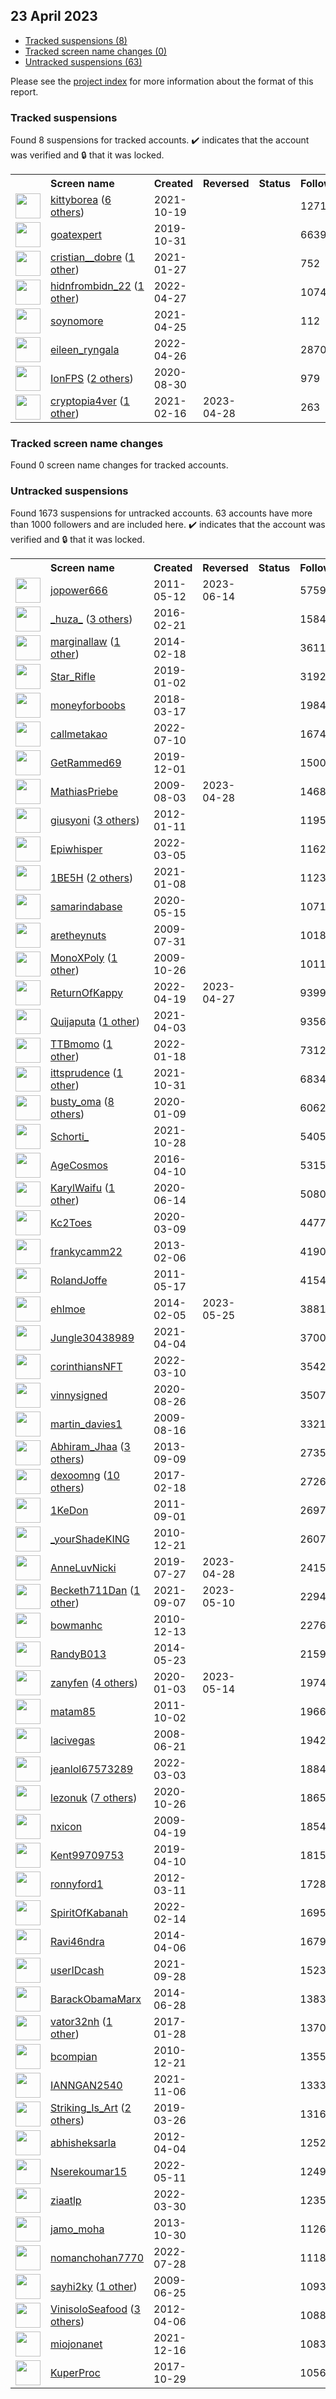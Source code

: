 ## 23 April 2023

* [Tracked suspensions (8)](#tracked-suspensions)
* [Tracked screen name changes (0)](#tracked-screen-name-changes)
* [Untracked suspensions (63)](#untracked-suspensions)

Please see the [project index](https://github.com/travisbrown/twitter-watch) for more information about the format of this report.

### Tracked suspensions

Found 8 suspensions for tracked accounts.
  ✔️ indicates that the account was verified and 🔒 that it was locked.

<table>
    <tr>
        <th></th>
        <th align="left">Screen name</th>
        <th align="left">Created</th>
        <th align="left">Reversed</th>
        <th align="left">Status</th>
        <th align="left">Followers</th>
        <th align="left">Ranking</th></tr>
    </tr>
        <tr>
            <td><a href="https://twitter.com/intent/user?user_id=1450570882846502912">
                <img src="https://pbs.twimg.com/profile_images/1527408571507433472/UWssfGfw_normal.jpg" width="40px" height="40px" align="center"/></a>
            </td>
            <td>
                <a href="https://twitter.com/kittyborea">kittyborea</a>&nbsp;(<a href="https://api.memory.lol/v1/tw/id/1450570882846502912">6 others</a>)&nbsp;</td>
            <td>2021-10-19</td>
            <td></td>
            <td align="center"></td>
            <td>1271</td>
            <td>2042</td>
        </tr>
        <tr>
            <td><a href="https://twitter.com/intent/user?user_id=1189814358043439105">
                <img src="https://pbs.twimg.com/profile_images/1189837839229431809/pw2tyXlE_normal.jpg" width="40px" height="40px" align="center"/></a>
            </td>
            <td>
                <a href="https://twitter.com/goatexpert">goatexpert</a></td>
            <td>2019-10-31</td>
            <td></td>
            <td align="center"></td>
            <td>6639</td>
            <td>10985</td>
        </tr>
        <tr>
            <td><a href="https://twitter.com/intent/user?user_id=1354381852233134083">
                <img src="https://pbs.twimg.com/profile_images/1506372176710152198/1nARpzqn_normal.jpg" width="40px" height="40px" align="center"/></a>
            </td>
            <td>
                <a href="https://twitter.com/cristian__dobre">cristian__dobre</a>&nbsp;(<a href="https://api.memory.lol/v1/tw/id/1354381852233134083">1 other</a>)&nbsp;</td>
            <td>2021-01-27</td>
            <td></td>
            <td align="center"></td>
            <td>752</td>
            <td>18523</td>
        </tr>
        <tr>
            <td><a href="https://twitter.com/intent/user?user_id=1519376861469548546">
                <img src="https://pbs.twimg.com/profile_images/1588886581187846144/BZeOByWZ_normal.jpg" width="40px" height="40px" align="center"/></a>
            </td>
            <td>
                <a href="https://twitter.com/hidnfrombidn_22">hidnfrombidn_22</a>&nbsp;(<a href="https://api.memory.lol/v1/tw/id/1519376861469548546">1 other</a>)&nbsp;</td>
            <td>2022-04-27</td>
            <td></td>
            <td align="center"></td>
            <td>1074</td>
            <td>31327</td>
        </tr>
        <tr>
            <td><a href="https://twitter.com/intent/user?user_id=1386361654871535619">
                <img src="https://pbs.twimg.com/profile_images/1526585790402371585/ekaeSUm9_normal.jpg" width="40px" height="40px" align="center"/></a>
            </td>
            <td>
                <a href="https://twitter.com/soynomore">soynomore</a></td>
            <td>2021-04-25</td>
            <td></td>
            <td align="center"></td>
            <td>112</td>
            <td>50199</td>
        </tr>
        <tr>
            <td><a href="https://twitter.com/intent/user?user_id=1519089482808668166">
                <img src="https://pbs.twimg.com/profile_images/1577812334743093255/14XwgOJ3_normal.jpg" width="40px" height="40px" align="center"/></a>
            </td>
            <td>
                <a href="https://twitter.com/eileen_ryngala">eileen_ryngala</a></td>
            <td>2022-04-26</td>
            <td></td>
            <td align="center"></td>
            <td>2870</td>
            <td>76844</td>
        </tr>
        <tr>
            <td><a href="https://twitter.com/intent/user?user_id=1300116830560845827">
                <img src="https://pbs.twimg.com/profile_images/1596667004597010434/H_Hd5DPa_normal.jpg" width="40px" height="40px" align="center"/></a>
            </td>
            <td>
                <a href="https://twitter.com/IonFPS">IonFPS</a>&nbsp;(<a href="https://api.memory.lol/v1/tw/id/1300116830560845827">2 others</a>)&nbsp;</td>
            <td>2020-08-30</td>
            <td></td>
            <td align="center"></td>
            <td>979</td>
            <td>88008</td>
        </tr>
        <tr>
            <td><a href="https://twitter.com/intent/user?user_id=1361540273982083073">
                <img src="https://pbs.twimg.com/profile_images/1380261429731848192/N4Hv-Kq5_normal.jpg" width="40px" height="40px" align="center"/></a>
            </td>
            <td>
                <a href="https://twitter.com/cryptopia4ver">cryptopia4ver</a>&nbsp;(<a href="https://api.memory.lol/v1/tw/id/1361540273982083073">1 other</a>)&nbsp;</td>
            <td>2021-02-16</td>
            <td>2023-04-28</td>
            <td align="center"></td>
            <td>263</td>
            <td>90033</td>
        </tr></table>

### Tracked screen name changes

Found 0 screen name changes for tracked accounts.

### Untracked suspensions

Found 1673 suspensions for untracked accounts.
63 accounts have more than 1000 followers and are included here.
  ✔️ indicates that the account was verified and 🔒 that it was locked.

<table>
    <tr>
        <th></th>
        <th align="left">Screen name</th>
        <th align="left">Created</th>
        <th align="left">Reversed</th>
        <th align="left">Status</th>
        <th align="left">Followers</th>
    </tr>
        <tr>
            <td><a href="https://twitter.com/intent/user?user_id=297302006">
                <img src="https://pbs.twimg.com/profile_images/1588272742083825670/5z1NEGqM_normal.jpg" width="40px" height="40px" align="center"/></a>
            </td>
            <td>
                <a href="https://twitter.com/jopower666">jopower666</a></td>
            <td>2011-05-12</td>
            <td>2023-06-14</td>
            <td align="center"></td>
            <td>575978</td>
        </tr>
        <tr>
            <td><a href="https://twitter.com/intent/user?user_id=701297480210784256">
                <img src="https://pbs.twimg.com/profile_images/1561076924818014208/EIIN6iEq_normal.jpg" width="40px" height="40px" align="center"/></a>
            </td>
            <td>
                <a href="https://twitter.com/_huza_">_huza_</a>&nbsp;(<a href="https://api.memory.lol/v1/tw/id/701297480210784256">3 others</a>)&nbsp;</td>
            <td>2016-02-21</td>
            <td></td>
            <td align="center"></td>
            <td>158458</td>
        </tr>
        <tr>
            <td><a href="https://twitter.com/intent/user?user_id=2349379614">
                <img src="https://pbs.twimg.com/profile_images/1354496074577104898/QXXs816c_normal.jpg" width="40px" height="40px" align="center"/></a>
            </td>
            <td>
                <a href="https://twitter.com/marginallaw">marginallaw</a>&nbsp;(<a href="https://api.memory.lol/v1/tw/id/2349379614">1 other</a>)&nbsp;</td>
            <td>2014-02-18</td>
            <td></td>
            <td align="center"></td>
            <td>36110</td>
        </tr>
        <tr>
            <td><a href="https://twitter.com/intent/user?user_id=1080540771303018497">
                <img src="https://pbs.twimg.com/profile_images/1445944939125293058/LNtEDEN5_normal.jpg" width="40px" height="40px" align="center"/></a>
            </td>
            <td>
                <a href="https://twitter.com/Star_Rifle">Star_Rifle</a></td>
            <td>2019-01-02</td>
            <td></td>
            <td align="center"></td>
            <td>31924</td>
        </tr>
        <tr>
            <td><a href="https://twitter.com/intent/user?user_id=974868588048912389">
                <img src="https://pbs.twimg.com/profile_images/1285794118569009153/p3QNzobp_normal.jpg" width="40px" height="40px" align="center"/></a>
            </td>
            <td>
                <a href="https://twitter.com/moneyforboobs">moneyforboobs</a></td>
            <td>2018-03-17</td>
            <td></td>
            <td align="center"></td>
            <td>19842</td>
        </tr>
        <tr>
            <td><a href="https://twitter.com/intent/user?user_id=1546145484582096898">
                <img src="https://pbs.twimg.com/profile_images/1591180788342685696/ptmy35pu_normal.png" width="40px" height="40px" align="center"/></a>
            </td>
            <td>
                <a href="https://twitter.com/callmetakao">callmetakao</a></td>
            <td>2022-07-10</td>
            <td></td>
            <td align="center"></td>
            <td>16744</td>
        </tr>
        <tr>
            <td><a href="https://twitter.com/intent/user?user_id=1200954885392551936">
                <img src="https://pbs.twimg.com/profile_images/1356077903868526595/M6GXiT1o_normal.jpg" width="40px" height="40px" align="center"/></a>
            </td>
            <td>
                <a href="https://twitter.com/GetRammed69">GetRammed69</a></td>
            <td>2019-12-01</td>
            <td></td>
            <td align="center"></td>
            <td>15003</td>
        </tr>
        <tr>
            <td><a href="https://twitter.com/intent/user?user_id=62458253">
                <img src="https://pbs.twimg.com/profile_images/1440237268728356867/ua9uyNmO_normal.jpg" width="40px" height="40px" align="center"/></a>
            </td>
            <td>
                <a href="https://twitter.com/MathiasPriebe">MathiasPriebe</a></td>
            <td>2009-08-03</td>
            <td>2023-04-28</td>
            <td align="center"></td>
            <td>14682</td>
        </tr>
        <tr>
            <td><a href="https://twitter.com/intent/user?user_id=461019019">
                <img src="https://pbs.twimg.com/profile_images/1483123668968480778/3dQyX95e_normal.jpg" width="40px" height="40px" align="center"/></a>
            </td>
            <td>
                <a href="https://twitter.com/giusyoni">giusyoni</a>&nbsp;(<a href="https://api.memory.lol/v1/tw/id/461019019">3 others</a>)&nbsp;</td>
            <td>2012-01-11</td>
            <td></td>
            <td align="center"></td>
            <td>11951</td>
        </tr>
        <tr>
            <td><a href="https://twitter.com/intent/user?user_id=1499983116017930241">
                <img src="https://pbs.twimg.com/profile_images/1499983332624322562/jXT8Jqp2_normal.jpg" width="40px" height="40px" align="center"/></a>
            </td>
            <td>
                <a href="https://twitter.com/Epiwhisper">Epiwhisper</a></td>
            <td>2022-03-05</td>
            <td></td>
            <td align="center"></td>
            <td>11623</td>
        </tr>
        <tr>
            <td><a href="https://twitter.com/intent/user?user_id=1347503157371396099">
                <img src="https://pbs.twimg.com/profile_images/1598242318955565057/iUeZF0eA_normal.jpg" width="40px" height="40px" align="center"/></a>
            </td>
            <td>
                <a href="https://twitter.com/1BE5H">1BE5H</a>&nbsp;(<a href="https://api.memory.lol/v1/tw/id/1347503157371396099">2 others</a>)&nbsp;</td>
            <td>2021-01-08</td>
            <td></td>
            <td align="center"></td>
            <td>11230</td>
        </tr>
        <tr>
            <td><a href="https://twitter.com/intent/user?user_id=1261272333911613440">
                <img src="https://pbs.twimg.com/profile_images/1576334336072163329/Rx8C2Lr1_normal.jpg" width="40px" height="40px" align="center"/></a>
            </td>
            <td>
                <a href="https://twitter.com/samarindabase">samarindabase</a></td>
            <td>2020-05-15</td>
            <td></td>
            <td align="center"></td>
            <td>10710</td>
        </tr>
        <tr>
            <td><a href="https://twitter.com/intent/user?user_id=61866666">
                <img src="https://pbs.twimg.com/profile_images/1259765289/Dave_1__normal.jpg" width="40px" height="40px" align="center"/></a>
            </td>
            <td>
                <a href="https://twitter.com/aretheynuts">aretheynuts</a></td>
            <td>2009-07-31</td>
            <td></td>
            <td align="center"></td>
            <td>10184</td>
        </tr>
        <tr>
            <td><a href="https://twitter.com/intent/user?user_id=85259767">
                <img src="https://pbs.twimg.com/profile_images/1473466991667298304/6m2jM_-__normal.jpg" width="40px" height="40px" align="center"/></a>
            </td>
            <td>
                <a href="https://twitter.com/MonoXPoly">MonoXPoly</a>&nbsp;(<a href="https://api.memory.lol/v1/tw/id/85259767">1 other</a>)&nbsp;</td>
            <td>2009-10-26</td>
            <td></td>
            <td align="center"></td>
            <td>10118</td>
        </tr>
        <tr>
            <td><a href="https://twitter.com/intent/user?user_id=1516493709566742534">
                <img src="https://pbs.twimg.com/profile_images/1516493870149865475/zSKNBlg7_normal.jpg" width="40px" height="40px" align="center"/></a>
            </td>
            <td>
                <a href="https://twitter.com/ReturnOfKappy">ReturnOfKappy</a></td>
            <td>2022-04-19</td>
            <td>2023-04-27</td>
            <td align="center"></td>
            <td>9399</td>
        </tr>
        <tr>
            <td><a href="https://twitter.com/intent/user?user_id=1378287785145171973">
                <img src="https://pbs.twimg.com/profile_images/1557685942760210434/Jk9mNSy1_normal.jpg" width="40px" height="40px" align="center"/></a>
            </td>
            <td>
                <a href="https://twitter.com/Quijaputa">Quijaputa</a>&nbsp;(<a href="https://api.memory.lol/v1/tw/id/1378287785145171973">1 other</a>)&nbsp;</td>
            <td>2021-04-03</td>
            <td></td>
            <td align="center"></td>
            <td>9356</td>
        </tr>
        <tr>
            <td><a href="https://twitter.com/intent/user?user_id=1483494542712381440">
                <img src="https://pbs.twimg.com/profile_images/1596870462578925568/Dij_P7Ec_normal.jpg" width="40px" height="40px" align="center"/></a>
            </td>
            <td>
                <a href="https://twitter.com/TTBmomo">TTBmomo</a>&nbsp;(<a href="https://api.memory.lol/v1/tw/id/1483494542712381440">1 other</a>)&nbsp;</td>
            <td>2022-01-18</td>
            <td></td>
            <td align="center"></td>
            <td>7312</td>
        </tr>
        <tr>
            <td><a href="https://twitter.com/intent/user?user_id=1454820650644815876">
                <img src="https://pbs.twimg.com/profile_images/1593934408737775621/ZuNMdPDI_normal.jpg" width="40px" height="40px" align="center"/></a>
            </td>
            <td>
                <a href="https://twitter.com/ittsprudence">ittsprudence</a>&nbsp;(<a href="https://api.memory.lol/v1/tw/id/1454820650644815876">1 other</a>)&nbsp;</td>
            <td>2021-10-31</td>
            <td></td>
            <td align="center"></td>
            <td>6834</td>
        </tr>
        <tr>
            <td><a href="https://twitter.com/intent/user?user_id=1215180092659392512">
                <img src="https://pbs.twimg.com/profile_images/1598050108012171273/wRhzfAUB_normal.jpg" width="40px" height="40px" align="center"/></a>
            </td>
            <td>
                <a href="https://twitter.com/busty_oma">busty_oma</a>&nbsp;(<a href="https://api.memory.lol/v1/tw/id/1215180092659392512">8 others</a>)&nbsp;</td>
            <td>2020-01-09</td>
            <td></td>
            <td align="center"></td>
            <td>6062</td>
        </tr>
        <tr>
            <td><a href="https://twitter.com/intent/user?user_id=1453810165602467843">
                <img src="https://pbs.twimg.com/profile_images/1598668083257921540/ILgakmsq_normal.jpg" width="40px" height="40px" align="center"/></a>
            </td>
            <td>
                <a href="https://twitter.com/Schorti_">Schorti_</a></td>
            <td>2021-10-28</td>
            <td></td>
            <td align="center"></td>
            <td>5405</td>
        </tr>
        <tr>
            <td><a href="https://twitter.com/intent/user?user_id=719003733997150208">
                <img src="https://pbs.twimg.com/profile_images/1598526358669340672/90NwMV0q_normal.jpg" width="40px" height="40px" align="center"/></a>
            </td>
            <td>
                <a href="https://twitter.com/AgeCosmos">AgeCosmos</a></td>
            <td>2016-04-10</td>
            <td></td>
            <td align="center"></td>
            <td>5315</td>
        </tr>
        <tr>
            <td><a href="https://twitter.com/intent/user?user_id=1272154016638738437">
                <img src="https://pbs.twimg.com/profile_images/1597656656598507520/jdb0S4Rv_normal.jpg" width="40px" height="40px" align="center"/></a>
            </td>
            <td>
                <a href="https://twitter.com/KarylWaifu">KarylWaifu</a>&nbsp;(<a href="https://api.memory.lol/v1/tw/id/1272154016638738437">1 other</a>)&nbsp;</td>
            <td>2020-06-14</td>
            <td></td>
            <td align="center"></td>
            <td>5080</td>
        </tr>
        <tr>
            <td><a href="https://twitter.com/intent/user?user_id=1236859808659243015">
                <img src="https://pbs.twimg.com/profile_images/1561438690467004418/-0y3grPd_normal.jpg" width="40px" height="40px" align="center"/></a>
            </td>
            <td>
                <a href="https://twitter.com/Kc2Toes">Kc2Toes</a></td>
            <td>2020-03-09</td>
            <td></td>
            <td align="center"></td>
            <td>4477</td>
        </tr>
        <tr>
            <td><a href="https://twitter.com/intent/user?user_id=1155266749">
                <img src="https://pbs.twimg.com/profile_images/514562541393965057/yy6y88E__normal.jpeg" width="40px" height="40px" align="center"/></a>
            </td>
            <td>
                <a href="https://twitter.com/frankycamm22">frankycamm22</a></td>
            <td>2013-02-06</td>
            <td></td>
            <td align="center"></td>
            <td>4190</td>
        </tr>
        <tr>
            <td><a href="https://twitter.com/intent/user?user_id=300077989">
                <img src="https://pbs.twimg.com/profile_images/1357261593/roland-joffe-on-the-set-of-there-be-dragons_normal.jpg" width="40px" height="40px" align="center"/></a>
            </td>
            <td>
                <a href="https://twitter.com/RolandJoffe">RolandJoffe</a></td>
            <td>2011-05-17</td>
            <td></td>
            <td align="center"></td>
            <td>4154</td>
        </tr>
        <tr>
            <td><a href="https://twitter.com/intent/user?user_id=2328445813">
                <img src="https://pbs.twimg.com/profile_images/1596386692247625730/6NeJCEIV_normal.jpg" width="40px" height="40px" align="center"/></a>
            </td>
            <td>
                <a href="https://twitter.com/ehlmoe">ehlmoe</a></td>
            <td>2014-02-05</td>
            <td>2023-05-25</td>
            <td align="center"></td>
            <td>3881</td>
        </tr>
        <tr>
            <td><a href="https://twitter.com/intent/user?user_id=1378692656293875718">
                <img src="https://pbs.twimg.com/profile_images/1549190608333701120/LKLr11W1_normal.jpg" width="40px" height="40px" align="center"/></a>
            </td>
            <td>
                <a href="https://twitter.com/Jungle30438989">Jungle30438989</a></td>
            <td>2021-04-04</td>
            <td></td>
            <td align="center"></td>
            <td>3700</td>
        </tr>
        <tr>
            <td><a href="https://twitter.com/intent/user?user_id=1501727435100147717">
                <img src="https://pbs.twimg.com/profile_images/1504122587051397129/SDZMwVyq_normal.png" width="40px" height="40px" align="center"/></a>
            </td>
            <td>
                <a href="https://twitter.com/corinthiansNFT">corinthiansNFT</a></td>
            <td>2022-03-10</td>
            <td></td>
            <td align="center"></td>
            <td>3542</td>
        </tr>
        <tr>
            <td><a href="https://twitter.com/intent/user?user_id=1298627889462747136">
                <img src="https://pbs.twimg.com/profile_images/1598384055661330438/GhAjZw-q_normal.jpg" width="40px" height="40px" align="center"/></a>
            </td>
            <td>
                <a href="https://twitter.com/vinnysigned">vinnysigned</a></td>
            <td>2020-08-26</td>
            <td></td>
            <td align="center"></td>
            <td>3507</td>
        </tr>
        <tr>
            <td><a href="https://twitter.com/intent/user?user_id=66148782">
                <img src="https://pbs.twimg.com/profile_images/1457629184776355841/A_ea67SJ_normal.jpg" width="40px" height="40px" align="center"/></a>
            </td>
            <td>
                <a href="https://twitter.com/martin_davies1">martin_davies1</a></td>
            <td>2009-08-16</td>
            <td></td>
            <td align="center"></td>
            <td>3321</td>
        </tr>
        <tr>
            <td><a href="https://twitter.com/intent/user?user_id=1844872608">
                <img src="https://pbs.twimg.com/profile_images/1381110129941114885/YKJ0Dye-_normal.jpg" width="40px" height="40px" align="center"/></a>
            </td>
            <td>
                <a href="https://twitter.com/Abhiram_Jhaa">Abhiram_Jhaa</a>&nbsp;(<a href="https://api.memory.lol/v1/tw/id/1844872608">3 others</a>)&nbsp;</td>
            <td>2013-09-09</td>
            <td></td>
            <td align="center"></td>
            <td>2735</td>
        </tr>
        <tr>
            <td><a href="https://twitter.com/intent/user?user_id=833058569134211072">
                <img src="https://pbs.twimg.com/profile_images/1471961039717773314/IA-CbzHT_normal.jpg" width="40px" height="40px" align="center"/></a>
            </td>
            <td>
                <a href="https://twitter.com/dexoomng">dexoomng</a>&nbsp;(<a href="https://api.memory.lol/v1/tw/id/833058569134211072">10 others</a>)&nbsp;</td>
            <td>2017-02-18</td>
            <td></td>
            <td align="center"></td>
            <td>2726</td>
        </tr>
        <tr>
            <td><a href="https://twitter.com/intent/user?user_id=366199918">
                <img src="https://pbs.twimg.com/profile_images/1383606824323010574/QEz6DNSn_normal.jpg" width="40px" height="40px" align="center"/></a>
            </td>
            <td>
                <a href="https://twitter.com/1KeDon">1KeDon</a></td>
            <td>2011-09-01</td>
            <td></td>
            <td align="center"></td>
            <td>2697</td>
        </tr>
        <tr>
            <td><a href="https://twitter.com/intent/user?user_id=229170531">
                <img src="https://pbs.twimg.com/profile_images/1565915563758702594/nOXOZyoh_normal.jpg" width="40px" height="40px" align="center"/></a>
            </td>
            <td>
                <a href="https://twitter.com/_yourShadeKING">_yourShadeKING</a></td>
            <td>2010-12-21</td>
            <td></td>
            <td align="center"></td>
            <td>2607</td>
        </tr>
        <tr>
            <td><a href="https://twitter.com/intent/user?user_id=1154981400942129152">
                <img src="https://pbs.twimg.com/profile_images/1518747064728961031/_kDi7ghk_normal.jpg" width="40px" height="40px" align="center"/></a>
            </td>
            <td>
                <a href="https://twitter.com/AnneLuvNicki">AnneLuvNicki</a></td>
            <td>2019-07-27</td>
            <td>2023-04-28</td>
            <td align="center"></td>
            <td>2415</td>
        </tr>
        <tr>
            <td><a href="https://twitter.com/intent/user?user_id=1435032192942428160">
                <img src="https://pbs.twimg.com/profile_images/1555021933401427969/kRPG-Qu1_normal.jpg" width="40px" height="40px" align="center"/></a>
            </td>
            <td>
                <a href="https://twitter.com/Becketh711Dan">Becketh711Dan</a>&nbsp;(<a href="https://api.memory.lol/v1/tw/id/1435032192942428160">1 other</a>)&nbsp;</td>
            <td>2021-09-07</td>
            <td>2023-05-10</td>
            <td align="center"></td>
            <td>2294</td>
        </tr>
        <tr>
            <td><a href="https://twitter.com/intent/user?user_id=226015184">
                <img src="https://pbs.twimg.com/profile_images/1568252832578506752/QN3UxGkt_normal.jpg" width="40px" height="40px" align="center"/></a>
            </td>
            <td>
                <a href="https://twitter.com/bowmanhc">bowmanhc</a></td>
            <td>2010-12-13</td>
            <td></td>
            <td align="center"></td>
            <td>2276</td>
        </tr>
        <tr>
            <td><a href="https://twitter.com/intent/user?user_id=2516858538">
                <img src="https://pbs.twimg.com/profile_images/1592029475671363585/-7zhU4pj_normal.jpg" width="40px" height="40px" align="center"/></a>
            </td>
            <td>
                <a href="https://twitter.com/RandyB013">RandyB013</a></td>
            <td>2014-05-23</td>
            <td></td>
            <td align="center"></td>
            <td>2159</td>
        </tr>
        <tr>
            <td><a href="https://twitter.com/intent/user?user_id=1212972152296636416">
                <img src="https://pbs.twimg.com/profile_images/1549450638437801986/_Uc2EXa7_normal.jpg" width="40px" height="40px" align="center"/></a>
            </td>
            <td>
                <a href="https://twitter.com/zanyfen">zanyfen</a>&nbsp;(<a href="https://api.memory.lol/v1/tw/id/1212972152296636416">4 others</a>)&nbsp;</td>
            <td>2020-01-03</td>
            <td>2023-05-14</td>
            <td align="center"></td>
            <td>1974</td>
        </tr>
        <tr>
            <td><a href="https://twitter.com/intent/user?user_id=383953999">
                <img src="https://pbs.twimg.com/profile_images/1065406805742891008/gz9A20Zw_normal.jpg" width="40px" height="40px" align="center"/></a>
            </td>
            <td>
                <a href="https://twitter.com/matam85">matam85</a></td>
            <td>2011-10-02</td>
            <td></td>
            <td align="center"></td>
            <td>1966</td>
        </tr>
        <tr>
            <td><a href="https://twitter.com/intent/user?user_id=15193537">
                <img src="https://pbs.twimg.com/profile_images/1559245694422003712/Dw9IAlry_normal.jpg" width="40px" height="40px" align="center"/></a>
            </td>
            <td>
                <a href="https://twitter.com/lacivegas">lacivegas</a></td>
            <td>2008-06-21</td>
            <td></td>
            <td align="center"></td>
            <td>1942</td>
        </tr>
        <tr>
            <td><a href="https://twitter.com/intent/user?user_id=1499482882615787524">
                <img src="https://pbs.twimg.com/profile_images/1535356190435299336/CczBIR6M_normal.jpg" width="40px" height="40px" align="center"/></a>
            </td>
            <td>
                <a href="https://twitter.com/jeanlol67573289">jeanlol67573289</a></td>
            <td>2022-03-03</td>
            <td></td>
            <td align="center"></td>
            <td>1884</td>
        </tr>
        <tr>
            <td><a href="https://twitter.com/intent/user?user_id=1320814810297151489">
                <img src="https://pbs.twimg.com/profile_images/1595103346167353349/L445Zmoq_normal.jpg" width="40px" height="40px" align="center"/></a>
            </td>
            <td>
                <a href="https://twitter.com/lezonuk">lezonuk</a>&nbsp;(<a href="https://api.memory.lol/v1/tw/id/1320814810297151489">7 others</a>)&nbsp;</td>
            <td>2020-10-26</td>
            <td></td>
            <td align="center"></td>
            <td>1865</td>
        </tr>
        <tr>
            <td><a href="https://twitter.com/intent/user?user_id=33094605">
                <img src="https://pbs.twimg.com/profile_images/696688073338417152/PN5CXk-d_normal.jpg" width="40px" height="40px" align="center"/></a>
            </td>
            <td>
                <a href="https://twitter.com/nxicon">nxicon</a></td>
            <td>2009-04-19</td>
            <td></td>
            <td align="center"></td>
            <td>1854</td>
        </tr>
        <tr>
            <td><a href="https://twitter.com/intent/user?user_id=1115859879183495169">
                <img src="https://pbs.twimg.com/profile_images/1578149619686670342/--MuvjxF_normal.jpg" width="40px" height="40px" align="center"/></a>
            </td>
            <td>
                <a href="https://twitter.com/Kent99709753">Kent99709753</a></td>
            <td>2019-04-10</td>
            <td></td>
            <td align="center"></td>
            <td>1815</td>
        </tr>
        <tr>
            <td><a href="https://twitter.com/intent/user?user_id=521754317">
                <img src="https://pbs.twimg.com/profile_images/853596435484430338/6NLtkAhR_normal.jpg" width="40px" height="40px" align="center"/></a>
            </td>
            <td>
                <a href="https://twitter.com/ronnyford1">ronnyford1</a></td>
            <td>2012-03-11</td>
            <td></td>
            <td align="center"></td>
            <td>1728</td>
        </tr>
        <tr>
            <td><a href="https://twitter.com/intent/user?user_id=1493316657657389059">
                <img src="https://pbs.twimg.com/profile_images/1493318203526856712/l-EATCMq_normal.jpg" width="40px" height="40px" align="center"/></a>
            </td>
            <td>
                <a href="https://twitter.com/SpiritOfKabanah">SpiritOfKabanah</a></td>
            <td>2022-02-14</td>
            <td></td>
            <td align="center"></td>
            <td>1695</td>
        </tr>
        <tr>
            <td><a href="https://twitter.com/intent/user?user_id=2430723050">
                <img src="https://pbs.twimg.com/profile_images/1555143651126571008/JfotwjKu_normal.jpg" width="40px" height="40px" align="center"/></a>
            </td>
            <td>
                <a href="https://twitter.com/Ravi46ndra">Ravi46ndra</a></td>
            <td>2014-04-06</td>
            <td></td>
            <td align="center"></td>
            <td>1679</td>
        </tr>
        <tr>
            <td><a href="https://twitter.com/intent/user?user_id=1442690171632242690">
                <img src="https://pbs.twimg.com/profile_images/1445911027581870083/ans8W7Is_normal.jpg" width="40px" height="40px" align="center"/></a>
            </td>
            <td>
                <a href="https://twitter.com/userIDcash">userIDcash</a></td>
            <td>2021-09-28</td>
            <td></td>
            <td align="center"></td>
            <td>1523</td>
        </tr>
        <tr>
            <td><a href="https://twitter.com/intent/user?user_id=2593061460">
                <img src="https://pbs.twimg.com/profile_images/1563361777596764162/10NfN4d7_normal.jpg" width="40px" height="40px" align="center"/></a>
            </td>
            <td>
                <a href="https://twitter.com/BarackObamaMarx">BarackObamaMarx</a></td>
            <td>2014-06-28</td>
            <td></td>
            <td align="center"></td>
            <td>1383</td>
        </tr>
        <tr>
            <td><a href="https://twitter.com/intent/user?user_id=825153313746231297">
                <img src="https://pbs.twimg.com/profile_images/1597633008621604864/pBOUJLtH_normal.jpg" width="40px" height="40px" align="center"/></a>
            </td>
            <td>
                <a href="https://twitter.com/vator32nh">vator32nh</a>&nbsp;(<a href="https://api.memory.lol/v1/tw/id/825153313746231297">1 other</a>)&nbsp;</td>
            <td>2017-01-28</td>
            <td></td>
            <td align="center"></td>
            <td>1370</td>
        </tr>
        <tr>
            <td><a href="https://twitter.com/intent/user?user_id=228941951">
                <img src="https://pbs.twimg.com/profile_images/1081983604882690048/2NGQIlHu_normal.jpg" width="40px" height="40px" align="center"/></a>
            </td>
            <td>
                <a href="https://twitter.com/bcompian">bcompian</a></td>
            <td>2010-12-21</td>
            <td></td>
            <td align="center"></td>
            <td>1355</td>
        </tr>
        <tr>
            <td><a href="https://twitter.com/intent/user?user_id=1456803393788383233">
                <img src="https://pbs.twimg.com/profile_images/1456803630321971209/bpltjZYi_normal.png" width="40px" height="40px" align="center"/></a>
            </td>
            <td>
                <a href="https://twitter.com/IANNGAN2540">IANNGAN2540</a></td>
            <td>2021-11-06</td>
            <td></td>
            <td align="center"></td>
            <td>1333</td>
        </tr>
        <tr>
            <td><a href="https://twitter.com/intent/user?user_id=1110669482303913984">
                <img src="https://pbs.twimg.com/profile_images/1589144709678735361/8GMueTej_normal.jpg" width="40px" height="40px" align="center"/></a>
            </td>
            <td>
                <a href="https://twitter.com/Striking_Is_Art">Striking_Is_Art</a>&nbsp;(<a href="https://api.memory.lol/v1/tw/id/1110669482303913984">2 others</a>)&nbsp;</td>
            <td>2019-03-26</td>
            <td></td>
            <td align="center"></td>
            <td>1316</td>
        </tr>
        <tr>
            <td><a href="https://twitter.com/intent/user?user_id=545071443">
                <img src="https://pbs.twimg.com/profile_images/1558494581632962560/aqTbUUaO_normal.jpg" width="40px" height="40px" align="center"/></a>
            </td>
            <td>
                <a href="https://twitter.com/abhisheksarla">abhisheksarla</a></td>
            <td>2012-04-04</td>
            <td></td>
            <td align="center"></td>
            <td>1252</td>
        </tr>
        <tr>
            <td><a href="https://twitter.com/intent/user?user_id=1524279400136589312">
                <img src="https://pbs.twimg.com/profile_images/1598300635438399488/bVKYvmLy_normal.jpg" width="40px" height="40px" align="center"/></a>
            </td>
            <td>
                <a href="https://twitter.com/Nserekoumar15">Nserekoumar15</a></td>
            <td>2022-05-11</td>
            <td></td>
            <td align="center"></td>
            <td>1249</td>
        </tr>
        <tr>
            <td><a href="https://twitter.com/intent/user?user_id=1509220178575380487">
                <img src="https://pbs.twimg.com/profile_images/1588516888207917058/Cqk-m5Jn_normal.jpg" width="40px" height="40px" align="center"/></a>
            </td>
            <td>
                <a href="https://twitter.com/ziaatlp">ziaatlp</a></td>
            <td>2022-03-30</td>
            <td></td>
            <td align="center"></td>
            <td>1235</td>
        </tr>
        <tr>
            <td><a href="https://twitter.com/intent/user?user_id=2160194219">
                <img src="https://pbs.twimg.com/profile_images/1397666307785515014/aQSJj9S5_normal.jpg" width="40px" height="40px" align="center"/></a>
            </td>
            <td>
                <a href="https://twitter.com/jamo_moha">jamo_moha</a></td>
            <td>2013-10-30</td>
            <td></td>
            <td align="center"></td>
            <td>1126</td>
        </tr>
        <tr>
            <td><a href="https://twitter.com/intent/user?user_id=1552545570492923904">
                <img src="https://pbs.twimg.com/profile_images/1590785541603205121/eNLMPQTX_normal.jpg" width="40px" height="40px" align="center"/></a>
            </td>
            <td>
                <a href="https://twitter.com/nomanchohan7770">nomanchohan7770</a></td>
            <td>2022-07-28</td>
            <td></td>
            <td align="center"></td>
            <td>1118</td>
        </tr>
        <tr>
            <td><a href="https://twitter.com/intent/user?user_id=50589322">
                <img src="https://pbs.twimg.com/profile_images/561508336818868227/h-kiKdkE_normal.jpeg" width="40px" height="40px" align="center"/></a>
            </td>
            <td>
                <a href="https://twitter.com/sayhi2ky">sayhi2ky</a>&nbsp;(<a href="https://api.memory.lol/v1/tw/id/50589322">1 other</a>)&nbsp;</td>
            <td>2009-06-25</td>
            <td></td>
            <td align="center"></td>
            <td>1093</td>
        </tr>
        <tr>
            <td><a href="https://twitter.com/intent/user?user_id=546762460">
                <img src="https://pbs.twimg.com/profile_images/1596394249100075009/6OAMmtoJ_normal.jpg" width="40px" height="40px" align="center"/></a>
            </td>
            <td>
                <a href="https://twitter.com/VinisoloSeafood">VinisoloSeafood</a>&nbsp;(<a href="https://api.memory.lol/v1/tw/id/546762460">3 others</a>)&nbsp;</td>
            <td>2012-04-06</td>
            <td></td>
            <td align="center"></td>
            <td>1088</td>
        </tr>
        <tr>
            <td><a href="https://twitter.com/intent/user?user_id=1471513053610975241">
                <img src="https://pbs.twimg.com/profile_images/1589674120962342912/1pMTZmJy_normal.jpg" width="40px" height="40px" align="center"/></a>
            </td>
            <td>
                <a href="https://twitter.com/miojonanet">miojonanet</a></td>
            <td>2021-12-16</td>
            <td></td>
            <td align="center"></td>
            <td>1083</td>
        </tr>
        <tr>
            <td><a href="https://twitter.com/intent/user?user_id=924736966972903425">
                <img src="https://pbs.twimg.com/profile_images/1301977097678794757/6GNy4aKn_normal.jpg" width="40px" height="40px" align="center"/></a>
            </td>
            <td>
                <a href="https://twitter.com/KuperProc">KuperProc</a></td>
            <td>2017-10-29</td>
            <td></td>
            <td align="center"></td>
            <td>1056</td>
        </tr></table>
